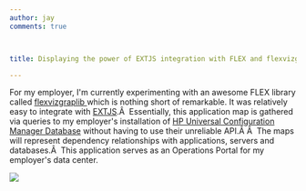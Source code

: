 ```yaml
---
author: jay
comments: true



title: Displaying the power of EXTJS integration with FLEX and flexvizgraphlib

---
```


For my employer, I'm currently experimenting with an awesome FLEX library called [flexvizgraplib ](http://groups.google.com/group/flexvizgraphlib)which is nothing short of remarkable.    It was relatively easy to integrate with [EXTJS](http://extjs.com/).Â   Essentially, this application map is gathered via queries to my employer's installation of [HP Universal Configuration Manager Database](https://h10078.www1.hp.com/cda/hpms/display/main/hpms_content.jsp?zn=bto&cp=1-11-15-25%5E1059_4000_100__) without having to use their unreliable API.Â Â     The maps will represent dependency relationships with applications, servers and databases.Â  This application serves as an Operations Portal for my employer's data center.

![](http://moduscreate.com/img/screencasts/2008-02-27_1321.png)
